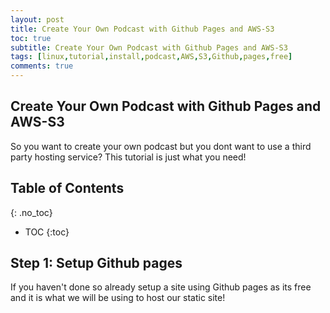 ```yaml
---
layout: post
title: Create Your Own Podcast with Github Pages and AWS-S3
toc: true
subtitle: Create Your Own Podcast with Github Pages and AWS-S3
tags: [linux,tutorial,install,podcast,AWS,S3,Github,pages,free]
comments: true
---
```


## Create Your Own Podcast with Github Pages and AWS-S3

So you want to create your own podcast but you dont want to use a third party hosting service? This tutorial is just what you need!

## Table of Contents
{: .no_toc}
* TOC
{:toc}

## Step 1: Setup Github pages

If you haven't done so already setup a site using Github pages as its free and it is what we will be using to host our static site!
